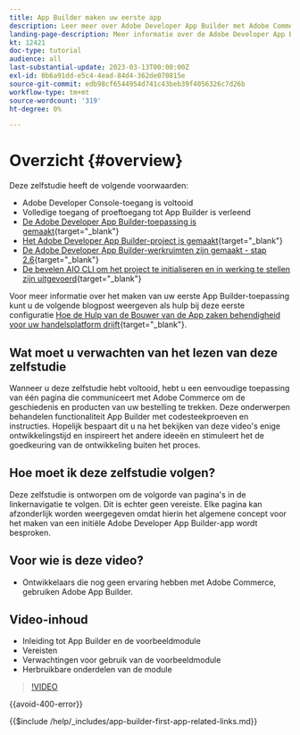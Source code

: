 ```yaml
---
title: App Builder maken uw eerste app
description: Leer meer over Adobe Developer App Builder met Adobe Commerce en maak uw eerste app.
landing-page-description: Meer informatie over de Adobe Developer App Builder die met Adobe Commerce wordt gebruikt en maak uw eerste app.
kt: 12421
doc-type: tutorial
audience: all
last-substantial-update: 2023-03-13T00:00:00Z
exl-id: 0b6a91dd-e5c4-4ead-84d4-362de070815e
source-git-commit: edb98cf6544954d741c43beb39f4056326c7d26b
workflow-type: tm+mt
source-wordcount: '319'
ht-degree: 0%

---
```


# Overzicht {#overview}

Deze zelfstudie heeft de volgende voorwaarden:

* Adobe Developer Console-toegang is voltooid
* Volledige toegang of proeftoegang tot App Builder is verleend
* [De Adobe Developer App Builder-toepassing is gemaakt](https://developer.adobe.com/app-builder/docs/getting_started/first_app/){target="_blank"}
* [Het Adobe Developer App Builder-project is gemaakt](https://developer.adobe.com/console){target="_blank"}
* [De Adobe Developer App Builder-werkruimten zijn gemaakt - stap 2.6](https://developer.adobe.com/app-builder/docs/getting_started/first_app/#2-creating-a-new-project-on-developer-console){target="_blank"}
* [De bevelen AIO CLI om het project te initialiseren en in werking te stellen zijn uitgevoerd](https://developer.adobe.com/runtime){target="_blank"}

Voor meer informatie over het maken van uw eerste App Builder-toepassing kunt u de volgende blogpost weergeven als hulp bij deze eerste configuratie [Hoe de Hulp van de Bouwer van de App zaken behendigheid voor uw handelsplatform drijft](https://business.adobe.com/blog/how-to/how-app-builder-helps-you-implement-a-composable-commerce-strategy){target="_blank"}.

## Wat moet u verwachten van het lezen van deze zelfstudie

Wanneer u deze zelfstudie hebt voltooid, hebt u een eenvoudige toepassing van één pagina die communiceert met Adobe Commerce om de geschiedenis en producten van uw bestelling te trekken. Deze onderwerpen behandelen functionaliteit App Builder met codesteekproeven en instructies. Hopelijk bespaart dit u na het bekijken van deze video&#39;s enige ontwikkelingstijd en inspireert het andere ideeën en stimuleert het de goedkeuring van de ontwikkeling buiten het proces.

## Hoe moet ik deze zelfstudie volgen?

Deze zelfstudie is ontworpen om de volgorde van pagina&#39;s in de linkernavigatie te volgen. Dit is echter geen vereiste. Elke pagina kan afzonderlijk worden weergegeven omdat hierin het algemene concept voor het maken van een initiële Adobe Developer App Builder-app wordt besproken.

## Voor wie is deze video?

* Ontwikkelaars die nog geen ervaring hebben met Adobe Commerce, gebruiken Adobe App Builder.

## Video-inhoud

* Inleiding tot App Builder en de voorbeeldmodule
* Vereisten
* Verwachtingen voor gebruik van de voorbeeldmodule
* Herbruikbare onderdelen van de module

>[!VIDEO](https://video.tv.adobe.com/v/3416740?quality=12&learn=on)

{{avoid-400-error}}

{{$include /help/_includes/app-builder-first-app-related-links.md}}
